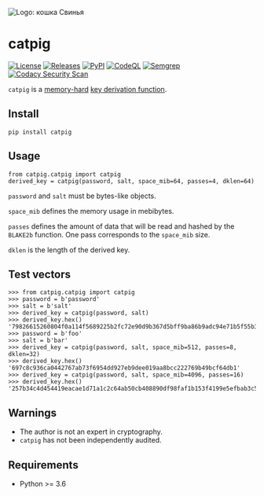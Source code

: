 ![Logo: кошка Свинья](https://i.imgur.com/5AHvXQm.jpeg)

# catpig

[![License](https://img.shields.io/badge/License-CC0-blue)](https://github.com/hakavlad/catpig/blob/main/LICENSE)
[![Releases](https://img.shields.io/github/v/release/hakavlad/catpig)](https://github.com/hakavlad/catpig/releases)
[![PyPI](https://img.shields.io/pypi/v/catpig?color=blue&label=PyPI)](https://pypi.org/project/catpig/)
[![CodeQL](https://github.com/hakavlad/catpig/actions/workflows/codeql.yml/badge.svg)](https://github.com/hakavlad/catpig/actions/workflows/codeql.yml)
[![Semgrep](https://github.com/hakavlad/catpig/actions/workflows/semgrep.yml/badge.svg)](https://github.com/hakavlad/catpig/actions/workflows/semgrep.yml)
[![Codacy Security Scan](https://github.com/hakavlad/catpig/actions/workflows/codacy.yml/badge.svg)](https://github.com/hakavlad/catpig/actions/workflows/codacy.yml)

`catpig` is a [memory-hard](https://en.wikipedia.org/wiki/Memory-hard_function) [key derivation function](https://en.wikipedia.org/wiki/Key_derivation_function).

## Install

```
pip install catpig
```

## Usage

```
from catpig.catpig import catpig
derived_key = catpig(password, salt, space_mib=64, passes=4, dklen=64)
```

`password` and `salt` must be bytes-like objects.

`space_mib` defines the memory usage in mebibytes.

`passes` defines the amount of data that will be read and hashed by the `BLAKE2b` function. One pass corresponds to the `space_mib` size.

`dklen` is the length of the derived key.


## Test vectors

```
>>> from catpig.catpig import catpig
>>> password = b'password'
>>> salt = b'salt'
>>> derived_key = catpig(password, salt)
>>> derived_key.hex()
'79826615260804f0a114f5689225b2fc72e90d9b367d5bff9ba86b9adc94e71b5f55b31f098247cdc12f6ee32055bedf37454ff7cc47367096293f6b38737fb4'
>>> password = b'foo'
>>> salt = b'bar'
>>> derived_key = catpig(password, salt, space_mib=512, passes=8, dklen=32)
>>> derived_key.hex()
'697c8c936ca0442767ab73f6954dd927eb9dee019aa8bcc222769b49bcf64db1'
>>> derived_key = catpig(password, salt, space_mib=4096, passes=16)
>>> derived_key.hex()
'257b34c4d454419eacae1d71a1c2c64ab50cb408890df98faf1b153f4199e5efbab3c56bb930fc6b4c28f3ef978e96a83a650c2e965c6aaec4ba43330d72138b'
```

## Warnings

- The author is not an expert in cryptography.
- `catpig` has not been independently audited.

## Requirements

- Python >= 3.6
